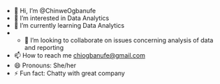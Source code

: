 - 👋 Hi, I’m @ChinweOgbanufe
- 👀 I’m interested in Data Analytics
- 🌱 I’m currently learning Data Analytics
- - 💞️ I’m looking to collaborate on issues concerning analysis of data and reporting
- 📫 How to reach me chiogbanufe@gmail.com
- 😄 Pronouns: She/her
- ⚡ Fun fact: Chatty with great company
<!---
ChinweOgbanufe/ChinweOgbanufe is a ✨ special ✨ repository because its `README.md` (this file) appears on your GitHub profile.
You can click the Preview link to take a look at your changes.
--->
